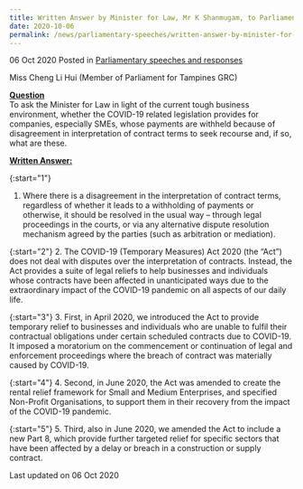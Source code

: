 ```yaml
---
title: Written Answer by Minister for Law, Mr K Shanmugam, to Parliamentary Question on Recourse for Companies Whose Payments are Withheld
date: 2020-10-06
permalink: /news/parliamentary-speeches/written-answer-by-minister-for-law-mr-k-shanmugam-to-pq-on-recourse-for-companies-whose-payments-are-withheld/
---
```


06 Oct 2020 Posted in [Parliamentary speeches and responses](/news/parliamentary-speeches)

Miss Cheng Li Hui (Member of Parliament for Tampines GRC) 

<b><u>Question</u></b>
<br>To ask the Minister for Law in light of the current tough business environment, whether the COVID-19 related legislation provides for companies, especially SMEs, whose payments are withheld because of disagreement in interpretation of contract terms to seek recourse and, if so, what are these.  


**<b><u>Written Answer:</u></b>**  

{:start="1"}
1. Where there is a disagreement in the interpretation of contract terms, regardless of whether it leads to a withholding of payments or otherwise, it should be resolved in the usual way – through legal proceedings in the courts, or via any alternative dispute resolution mechanism agreed by the parties (such as arbitration or mediation).  

{:start="2"}
2.	The COVID-19 (Temporary Measures) Act 2020 (the “Act”) does not deal with disputes over the interpretation of contracts.  Instead, the Act provides a suite of legal reliefs to help businesses and individuals whose contracts have been affected in unanticipated ways due to the extraordinary impact of the COVID-19 pandemic on all aspects of our daily life.

{:start="3"}
3. First, in April 2020, we introduced the Act to provide temporary relief to businesses and individuals who are unable to fulfil their contractual obligations under certain scheduled contracts due to COVID-19. It imposed a moratorium on the commencement or continuation of legal and enforcement proceedings where the breach of contract was materially caused by COVID-19. 

{:start="4"}
4. Second, in June 2020, the Act was amended to create the rental relief framework for Small and Medium Enterprises, and specified Non-Profit Organisations, to support them in their recovery from the impact of the COVID-19 pandemic.  

{:start="5"}
5. Third, also in June 2020, we amended the Act to include a new Part 8, which provide further targeted relief for specific sectors that have been affected by a delay or breach in a construction or supply contract. 


<p class="right-side-updated">Last updated on 06 Oct 2020</p>
